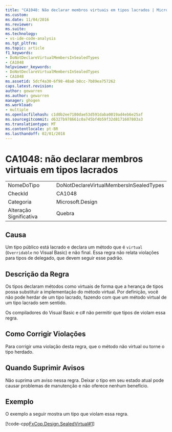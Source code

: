 ```yaml
---
title: "CA1048: Não declarar membros virtuais em tipos lacrados | Microsoft Docs"
ms.custom: 
ms.date: 11/04/2016
ms.reviewer: 
ms.suite: 
ms.technology:
- vs-ide-code-analysis
ms.tgt_pltfrm: 
ms.topic: article
f1_keywords:
- DoNotDeclareVirtualMembersInSealedTypes
- CA1048
helpviewer_keywords:
- DoNotDeclareVirtualMembersInSealedTypes
- CA1048
ms.assetid: 5dcf4a30-6f98-48a8-b8cc-7b89ea757262
caps.latest.revision: 
author: gewarren
ms.author: gewarren
manager: ghogen
ms.workload:
- multiple
ms.openlocfilehash: c1d0b2ee7180dae53d591daba0019ad4eb6e25af
ms.sourcegitcommit: d6327b978661c0a745bf4b59f32d8171607803a3
ms.translationtype: MT
ms.contentlocale: pt-BR
ms.lasthandoff: 02/01/2018
---
```

# <a name="ca1048-do-not-declare-virtual-members-in-sealed-types"></a>CA1048: não declarar membros virtuais em tipos lacrados
|||  
|-|-|  
|NomeDoTipo|DoNotDeclareVirtualMembersInSealedTypes|  
|CheckId|CA1048|  
|Categoria|Microsoft.Design|  
|Alteração Significativa|Quebra|  
  
## <a name="cause"></a>Causa  
 Um tipo público está lacrado e declara um método que é `virtual` (`Overridable` no Visual Basic) e não final. Essa regra não relata violações para tipos de delegado, que devem seguir esse padrão.  
  
## <a name="rule-description"></a>Descrição da Regra  
 Os tipos declaram métodos como virtuais de forma que a herança de tipos possa substituir a implementação do método virtual. Por definição, você não pode herdar de um tipo lacrado, fazendo com que um método virtual de um tipo lacrado sem sentido.  
  
 Os compiladores do Visual Basic e c# não permitir que tipos de violam essa regra.  
  
## <a name="how-to-fix-violations"></a>Como Corrigir Violações  
 Para corrigir uma violação desta regra, que o método não virtual ou torne o tipo herdado.  
  
## <a name="when-to-suppress-warnings"></a>Quando Suprimir Avisos  
 Não suprima um aviso nessa regra. Deixar o tipo em seu estado atual pode causar problemas de manutenção e não oferece nenhum benefício.  
  
## <a name="example"></a>Exemplo  
 O exemplo a seguir mostra um tipo que violam essa regra.  
  
 [!code-cpp[FxCop.Design.SealedVirtual#1](../code-quality/codesnippet/CPP/ca1048-do-not-declare-virtual-members-in-sealed-types_1.cpp)]